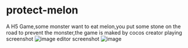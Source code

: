 # protect-melon
A H5 Game,some monster want to eat melon,you put some stone on the road to prevent the monster,the game is maked by cocos creator
playing screenshot
![image](https://cookiemon.kondaa.com/minigame_product/github/melon-0.png)
editor screenshot
![image](https://cookiemon.kondaa.com/minigame_product/github/melon-1.png)
